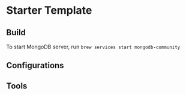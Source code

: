 # Starter Template

## Build

To start MongoDB server, run `brew services start mongodb-community`

## Configurations

## Tools
